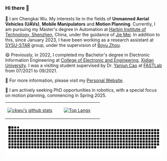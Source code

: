 ### Hi there 👋
🔭 I am Chengkai Wu. My interests lie in the fields of **Unmanned Aerial Vehicles (UAVs)**, **Mobile Manipulators** and **Motion Planning**. Currently, I am pursuing my Master's degree in Automation at [Harbin Institute of Technology, Shenzhen](http://en.hitsz.edu.cn/), China, under the guidance of [Jie Mei](https://scholar.google.com/citations?user=tyQm5IkAAAAJ&hl=zh-CN&oi=ao). In addition to this, since January 2023, I have been working as a research assistant at [SYSU-STAR](http://sysu-star.com) group, under the supervision of [Boyu Zhou](https://scholar.google.com/citations?hl=zh-CN&user=-fnyGY4AAAAJ). 

😄 Previously, in 2022, I completed my Bachelor's degree in Electronic Information Engineering at [College of Electronic and Engineering](http://english.ee.xidian.edu.cn/index.html), [Xidian University](https://en.xidian.edu.cn/). I was a visiting student supervised by Dr. [Yanjun Cao](http://zju-fast.com/research-group/yanjun-cao/) at [FASTLab](http://zju-fast.com/) from 07/2021 to 09/2021. 

💬 For more information, please visit my [Personal Website](https://chengkaiwu.me/).

👯 I am actively seeking PhD opportunities in robotics, with a special focus on motion planning, commencing in Spring 2025.

<!--
**CK1201/CK1201** is a ✨ _special_ ✨ repository because its `README.md` (this file) appears on your GitHub profile.

Here are some ideas to get you started:

- 🔭 I’m currently working on ...
- 🌱 I’m currently learning ...
- 👯 I’m looking to collaborate on ...
- 🤔 I’m looking for help with ...
- 💬 Ask me about ...
- 📫 How to reach me: ...
- 😄 Pronouns: ...
- ⚡ Fun fact: ...
-->
<table><tr><td align="center" width="52%">
  
[![ckwu's github stats](https://github-readme-stats.vercel.app/api?username=CK1201&show_icons=true&count_private=true)](https://github.com/CK1201/)
  
</td><td align="center" width="48%">
  
[![Top Langs](https://github-readme-stats.vercel.app/api/top-langs/?username=CK1201&layout=compact&show_icons=true)](https://github.com/CK1201/github-readme-stats)
  
</td></tr></table>

<picture>
  <source media="(prefers-color-scheme: dark)" srcset="https://raw.githubusercontent.com/jason-xy/jason-xy/output/github-contribution-grid-snake-dark.svg">
  <source media="(prefers-color-scheme: light)" srcset="https://raw.githubusercontent.com/jason-xy/jason-xy/output/github-contribution-grid-snake.svg">
  <img alt="github contribution grid snake animation" src="https://raw.githubusercontent.com/jason-xy/jason-xy/output/github-contribution-grid-snake.svg">
</picture>

